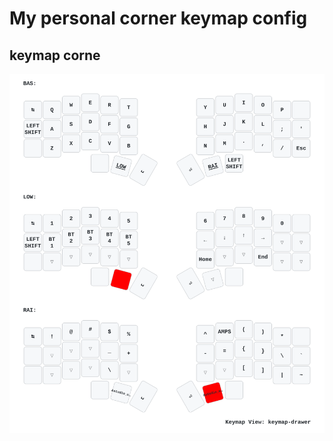 # My personal corner keymap config

## keymap corne
[![keymap-drawer-demo-corne](keymap-drawer/corne.svg)](https://www.youtube.com/c/mctechnology17)
